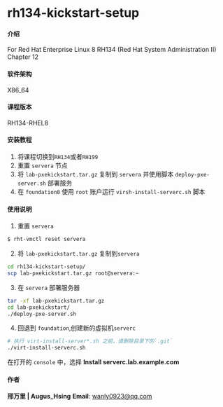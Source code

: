 # rh134-kickstart-setup

#### 介绍
For Red Hat Enterprise Linux 8  RH134 (Red Hat System Administration II) Chapter 12

#### 软件架构
X86_64


#### 课程版本
RH134-RHEL8
#### 安装教程

1.  将课程切换到`RH134`或者`RH199`
2.  重置 `servera` 节点
3.  将 `lab-pxekickstart.tar.gz` 复制到 `servera` 并使用脚本 `deploy-pxe-server.sh` 部署服务
4.  在 `foundation0` 使用 `root` 账户运行 `virsh-install-serverc.sh` 脚本

#### 使用说明

1.  重置 `servera`
```bash
$ rht-vmctl reset servera
```
2.  将 `lab-pxekickstart.tar.gz` 复制到`servera`
```bash
cd rh134-kickstart-setup/
scp lab-pxekickstart.tar.gz root@servera:~
```
3. 在 `servera` 部署服务器
```bash
tar -xf lab-pxekickstart.tar.gz
cd lab-pxekickstart/
./deploy-pxe-server.sh
```
4. 回退到 `foundation`,创建新的虚拟机`serverc`
 ```bash
 # 执行 virt-install-server*.sh 之前，请删除目录下的`.git`
 ./virt-install-serverc.sh
 ```
 在打开的 `console` 中，选择 **Install serverc.lab.example.com**

#### 作者
**邢万里 | Augus_Hsing**
**Email**: <a href="mailto:wanly0923@qq.com">wanly0923@qq.com</a>
